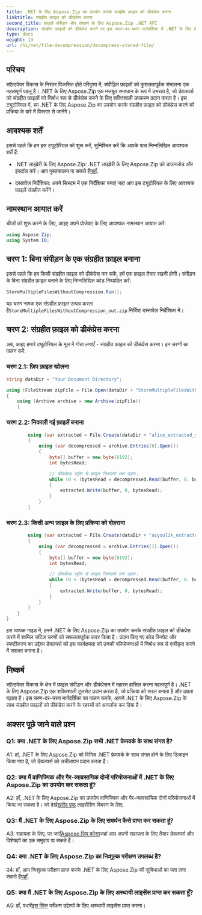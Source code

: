 ```yaml
---
title: .NET के लिए Aspose.Zip का उपयोग करके संग्रहीत फ़ाइल को डीकंप्रेस करना
linktitle: संग्रहीत फ़ाइल को डीकंप्रेस करना
second_title: फ़ाइलें संपीड़न और संग्रहण के लिए Aspose.Zip .NET API
description: संग्रहीत फ़ाइलों को डीकंप्रेस करने पर इस चरण-दर-चरण मार्गदर्शिका में .NET के लिए Aspose.Zip की शक्ति का अन्वेषण करें। कुशल फ़ाइल प्रबंधन के लिए एक मजबूत समाधान के साथ अपने सॉफ्टवेयर विकास कौशल को बढ़ाएं।
type: docs
weight: 13
url: /hi/net/file-decompression/decompress-stored-file/
---
```

## परिचय

सॉफ़्टवेयर विकास के निरंतर विकसित होते परिदृश्य में, संपीड़ित फ़ाइलों को कुशलतापूर्वक संभालना एक महत्वपूर्ण पहलू है। .NET के लिए Aspose.Zip एक मजबूत समाधान के रूप में उभरता है, जो डेवलपर्स को संग्रहीत फ़ाइलों को निर्बाध रूप से डीकंप्रेस करने के लिए शक्तिशाली उपकरण प्रदान करता है। इस ट्यूटोरियल में, हम .NET के लिए Aspose.Zip का उपयोग करके संग्रहीत फ़ाइल को डीकंप्रेस करने की प्रक्रिया के बारे में विस्तार से जानेंगे।

## आवश्यक शर्तें

इससे पहले कि हम इस ट्यूटोरियल को शुरू करें, सुनिश्चित करें कि आपके पास निम्नलिखित आवश्यक शर्तें हैं:

- .NET लाइब्रेरी के लिए Aspose.Zip: .NET लाइब्रेरी के लिए Aspose.Zip को डाउनलोड और इंस्टॉल करें। आप पुस्तकालय पा सकते हैं[यहाँ](https://releases.aspose.com/zip/net/).

- दस्तावेज़ निर्देशिका: अपने सिस्टम में एक निर्देशिका बनाएं जहां आप इस ट्यूटोरियल के लिए आवश्यक फ़ाइलें संग्रहीत करेंगे।

## नामस्थान आयात करें

चीजों को शुरू करने के लिए, आइए अपने प्रोजेक्ट के लिए आवश्यक नामस्थान आयात करें:

```csharp
using Aspose.Zip;
using System.IO;
```

## चरण 1: बिना संपीड़न के एक संग्रहीत फ़ाइल बनाना

इससे पहले कि हम किसी संग्रहीत फ़ाइल को डीकंप्रेस कर सकें, हमें एक फ़ाइल तैयार रखनी होगी। संपीड़न के बिना संग्रहीत फ़ाइल बनाने के लिए निम्नलिखित कोड निष्पादित करें:

```csharp
StoreMultipleFilesWithoutCompression.Run();
```

 यह चरण नामक एक संग्रहीत फ़ाइल उत्पन्न करता है`StoreMultipleFilesWithoutCompression_out.zip` निर्दिष्ट दस्तावेज़ निर्देशिका में।

## चरण 2: संग्रहीत फ़ाइल को डीकंप्रेस करना

अब, आइए हमारे ट्यूटोरियल के मूल में गोता लगाएँ - संग्रहीत फ़ाइल को डीकंप्रेस करना। इन चरणों का पालन करें:

### चरण 2.1: ज़िप फ़ाइल खोलना

```csharp
string dataDir = "Your Document Directory";

using (FileStream zipFile = File.Open(dataDir + "StoreMultipleFilesWithoutCompression_out.zip", FileMode.Open))
{
    using (Archive archive = new Archive(zipFile))
    {
```

### चरण 2.2: निकाली गई फ़ाइलें बनाना

```csharp
        using (var extracted = File.Create(dataDir + "alice_extracted_store_out.txt"))
        {
            using (var decompressed = archive.Entries[0].Open())
            {
                byte[] buffer = new byte[8192];
                int bytesRead;

                // डीकंप्रेस्ड स्ट्रीम से फ़ाइल निकालने तक पढ़ना।
                while (0 < (bytesRead = decompressed.Read(buffer, 0, buffer.Length)))
                {
                    extracted.Write(buffer, 0, bytesRead);
                }
            }
        }
```

### चरण 2.3: किसी अन्य फ़ाइल के लिए प्रक्रिया को दोहराना

```csharp
        using (var extracted = File.Create(dataDir + "asyoulik_extracted_store_out.txt"))
        {
            using (var decompressed = archive.Entries[1].Open())
            {
                byte[] buffer = new byte[8192];
                int bytesRead;

                // डीकंप्रेस्ड स्ट्रीम से फ़ाइल निकालने तक पढ़ना।
                while (0 < (bytesRead = decompressed.Read(buffer, 0, buffer.Length)))
                {
                    extracted.Write(buffer, 0, bytesRead);
                }
            }
        }
    }
}
```

इस व्यापक गाइड में, हमने .NET के लिए Aspose.Zip का उपयोग करके संग्रहीत फ़ाइल को डीकंप्रेस करने में शामिल जटिल चरणों को सफलतापूर्वक कवर किया है। प्रदान किए गए कोड स्निपेट और स्पष्टीकरण का उद्देश्य डेवलपर्स को इस कार्यक्षमता को उनकी परियोजनाओं में निर्बाध रूप से एकीकृत करने में सशक्त बनाना है।

## निष्कर्ष

सॉफ़्टवेयर विकास के क्षेत्र में फ़ाइल संपीड़न और डीकंप्रेसन में महारत हासिल करना महत्वपूर्ण है। .NET के लिए Aspose.Zip एक शक्तिशाली टूलसेट प्रदान करता है, जो प्रक्रिया को सरल बनाता है और दक्षता बढ़ाता है। इस चरण-दर-चरण मार्गदर्शिका का पालन करके, आपने .NET के लिए Aspose.Zip के साथ संग्रहीत फ़ाइलों को डीकंप्रेस करने के रहस्यों को अनलॉक कर दिया है।

## अक्सर पूछे जाने वाले प्रश्न

### Q1: क्या .NET के लिए Aspose.Zip सभी .NET फ्रेमवर्क के साथ संगत है?

A1: हां, .NET के लिए Aspose.Zip को विभिन्न .NET फ्रेमवर्क के साथ संगत होने के लिए डिज़ाइन किया गया है, जो डेवलपर्स को लचीलापन प्रदान करता है।

### Q2: क्या मैं वाणिज्यिक और गैर-व्यावसायिक दोनों परियोजनाओं में .NET के लिए Aspose.Zip का उपयोग कर सकता हूं?

 A2: हाँ, .NET के लिए Aspose.Zip का उपयोग वाणिज्यिक और गैर-व्यावसायिक दोनों परियोजनाओं में किया जा सकता है। को देखें[खरीद पृष्ठ](https://purchase.aspose.com/buy) लाइसेंसिंग विवरण के लिए.

### Q3: मैं .NET के लिए Aspose.Zip के लिए समर्थन कैसे प्राप्त कर सकता हूं?

 A3: सहायता के लिए, पर जाएँ[Aspose.ज़िप फोरम](https://forum.aspose.com/c/zip/37)जहां आप अपनी सहायता के लिए तैयार डेवलपर्स और विशेषज्ञों का एक समुदाय पा सकते हैं।

### Q4: क्या .NET के लिए Aspose.Zip का निःशुल्क परीक्षण उपलब्ध है?

 उ4: हाँ, आप निःशुल्क परीक्षण प्राप्त करके .NET के लिए Aspose.Zip की सुविधाओं का पता लगा सकते हैं[यहाँ](https://releases.aspose.com/).

### Q5: क्या मैं .NET के लिए Aspose.Zip के लिए अस्थायी लाइसेंस प्राप्त कर सकता हूँ?

 A5: हाँ, पधारें[इस लिंक](https://purchase.aspose.com/temporary-license/) परीक्षण उद्देश्यों के लिए अस्थायी लाइसेंस प्राप्त करना।